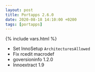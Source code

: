 ```yaml
---
layout: post
title: Portapps 2.6.0
date: 2020-08-18 14:10:00 +0200
tags: [portapps]
---
```

{% include vars.html %}

* Set InnoSetup `ArchitecturesAllowed`
* Fix rcedit macrodef
* goversioninfo 1.2.0
* Innoextract 1.9
